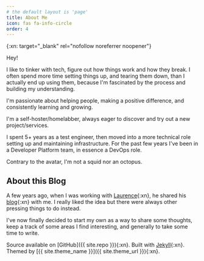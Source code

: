 ```yaml
---
# the default layout is 'page'
title: About Me
icon: fas fa-info-circle
order: 4
---
```

{:xn: target="_blank" rel="nofollow noreferrer noopener"}

Hey!

I like to tinker with tech, figure out how things work and how they break. I often spend more time setting things up, and tearing them down, than I actually end up using them, because I'm fascinated by the process and building my understanding.

I'm passionate about helping people, making a positive difference, and consistently learning and growing.

I'm a self-hoster/homelabber, always eager to discover and try out a new project/services.

I spent 5+ years as a test engineer, then moved into a more technical role setting up and maintaining infrastructure.
For the past few years I've been in a Developer Platform team, in essence a DevOps role.

Contrary to the avatar, I'm not a squid nor an octopus.

## About this Blog
A few years ago, when I was working with [Laurence](https://github.com/fuzzylogicxx){:xn}, he shared his [blog](https://fuzzylogic.me/){:xn} with me. I really liked the idea but there were always other pressing things to do instead.

I've now finally decided to start my own as a way to share some thoughts, keep a track of some areas I find interesting, and generally to take some time to write.

Source available on [GitHub]({{ site.repo }}){:xn}. Built with [Jekyll](https://jekyllrb.com){:xn}.  Themed by [{{ site.theme_name }}]({{ site.theme_url }}){:xn}.
